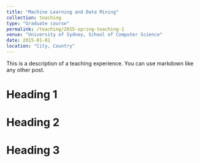 ```yaml
---
title: "Machine Learning and Data Mining"
collection: teaching
type: "Graduate course"
permalink: /teaching/2015-spring-teaching-1
venue: "University of Sydney, School of Computer Science"
date: 2015-01-01
location: "City, Country"
---
```


This is a description of a teaching experience. You can use markdown like any other post.

Heading 1
======

Heading 2
======

Heading 3
======
